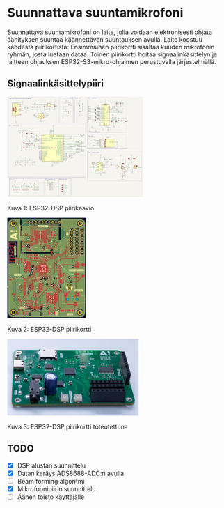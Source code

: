 # Suunnattava suuntamikrofoni 

Suunnattava suuntamikrofoni on laite, jolla voidaan elektronisesti ohjata äänityksen suuntaa käännettävän suuntauksen avulla. Laite koostuu kahdesta piirikortista: Ensimmäinen piirikortti sisältää kuuden mikrofonin ryhmän, josta luetaan dataa. Toinen piirikortti hoitaa signaalinkäsittelyn ja laitteen ohjauksen ESP32-S3-mikro-ohjaimen perustuvalla järjestelmällä.


## Signaalinkäsittelypiiri

<p float="left">
  <img src="images/ESP32-DSP_chematic.jpg" width="62%" />
  <p>Kuva 1: ESP32-DSP piirikaavio</p>
  <img src="images/ESP32-DSP_pcb.jpg" width="36%" />
  <p>Kuva 2: ESP32-DSP piirikortti</p>
</p>

<p float="left">
  <img src="images/ESP32-DSP_pcb2.jpg" width="60%" />
  <p>Kuva 3: ESP32-DSP piirikortti toteutettuna</p>
</p>




## TODO
* [x] DSP alustan suunnittelu
* [x] Datan keräys ADS8688-ADC:n avulla
* [ ] Beam forming algoritmi
* [x] Mikrofoonipiirin suunnittelu
* [ ] Äänen toisto käyttäjälle